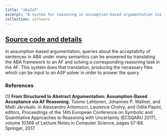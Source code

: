 ```yaml
---
title: "aba2af"
excerpt: "A system for reasoning in assumption-based argumentation via a translation to abstract argumentation [Link to repository](https://www.cs.helsinki.fi/group/coreo/aba2af/)"
collection: software
---
```


## [Source code and details](https://www.cs.helsinki.fi/group/coreo/aba2af/)

In assumption-based argumentation, queries about the acceptabilty of sentences in ABA under many semantics can be answered by translating the ABA framework to an AF and solving a corresponding reasoning task in the AF. This system does that translation, producing the necessary files which can be input to an ASP solver in order to answer the query.

### References

[1] **From Structured to Abstract Argumentation: Assumption-Based Acceptance via AF Reasoning.** Tuomo Lehtonen, Johannes P. Wallner, and Matti Järvisalo. in Alessandro Antonucci, Laurence Cholvy, and Odile Papini, editors, Proceedings of the 14th European Conference on Symbolic and Quantitative Approaches to Reasoning with Uncertainty (ECSQARU 2017), volume 10369 of Lecture Notes in Computer Science, pages 57-68. Springer, 2017.
